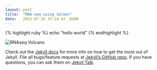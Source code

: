 ```yaml
---
layout: post
title:  "RNA-seq using Salmon"
date:   2023-07-26 15:24:42 -0400
---
```


{% highlight ruby %}
echo "hello world"
{% endhighlight %}

![RNAseq Volcano](/teashull.github.io/assets/img/2h.png)

Check out the [Jekyll docs][jekyll-docs] for more info on how to get the most out of Jekyll. File all bugs/feature requests at [Jekyll’s GitHub repo][jekyll-gh]. If you have questions, you can ask them on [Jekyll Talk][jekyll-talk].

[jekyll-docs]: https://jekyllrb.com/docs/home
[jekyll-gh]:   https://github.com/jekyll/jekyll
[jekyll-talk]: https://talk.jekyllrb.com/
